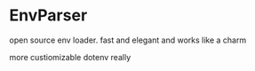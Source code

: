 # EnvParser
open source env loader. fast and elegant and works like a charm

more custiomizable dotenv really

